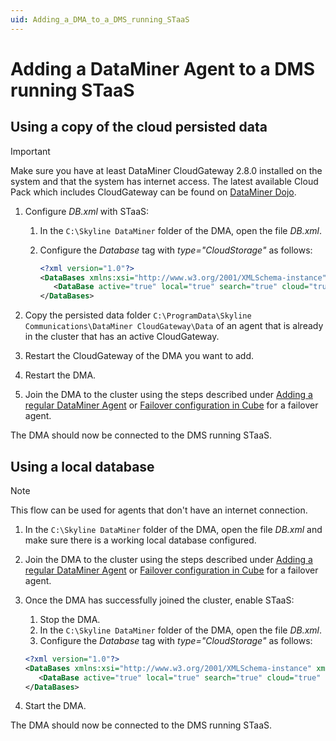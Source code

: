```yaml
---
uid: Adding_a_DMA_to_a_DMS_running_STaaS
---
```


# Adding a DataMiner Agent to a DMS running STaaS

## Using a copy of the cloud persisted data

> [!IMPORTANT]
> Make sure you have at least DataMiner CloudGateway 2.8.0 installed on the system and that the system has internet access. The latest available Cloud Pack which includes CloudGateway can be found on [DataMiner Dojo](https://community.dataminer.services/dataminer-cloud-pack/).

1. Configure *DB.xml* with STaaS:

   1. In the `C:\Skyline DataMiner` folder of the DMA, open the file *DB.xml*.
   1. Configure the *Database* tag with *type="CloudStorage"* as follows:

      ```xml
      <?xml version="1.0"?>
      <DataBases xmlns:xsi="http://www.w3.org/2001/XMLSchema-instance" xmlns:xsd="http://www.w3.org/2001/XMLSchema" xmlns="http://www.skyline.be/config/db">
         <DataBase active="true" local="true" search="true" cloud="true" type="CloudStorage"/>
      </DataBases>
      ```

1. Copy the persisted data folder `C:\ProgramData\Skyline Communications\DataMiner CloudGateway\Data` of an agent that is already in the cluster that has an active CloudGateway.
1. Restart the CloudGateway of the DMA you want to add.
1. Restart the DMA.
1. Join the DMA to the cluster using the steps described under [Adding a regular DataMiner Agent](xref:Adding_a_regular_DataMiner_Agent) or [Failover configuration in Cube](xref:Failover_configuration_in_Cube) for a failover agent.

The DMA should now be connected to the DMS running STaaS.

## Using a local database

> [!NOTE]
> This flow can be used for agents that don't have an internet connection.

1. In the `C:\Skyline DataMiner` folder of the DMA, open the file *DB.xml* and make sure there is a working local database configured.
1. Join the DMA to the cluster using the steps described under [Adding a regular DataMiner Agent](xref:Adding_a_regular_DataMiner_Agent) or [Failover configuration in Cube](xref:Failover_configuration_in_Cube) for a failover agent.
1. Once the DMA has successfully joined the cluster, enable STaaS:
    1. Stop the DMA.
    1. In the `C:\Skyline DataMiner` folder of the DMA, open the file *DB.xml*.
    1. Configure the *Database* tag with *type="CloudStorage"* as follows:

      ```xml
      <?xml version="1.0"?>
      <DataBases xmlns:xsi="http://www.w3.org/2001/XMLSchema-instance" xmlns:xsd="http://www.w3.org/2001/XMLSchema" xmlns="http://www.skyline.be/config/db">
         <DataBase active="true" local="true" search="true" cloud="true" type="CloudStorage"/>
      </DataBases>
      ```

1. Start the DMA.

The DMA should now be connected to the DMS running STaaS.
